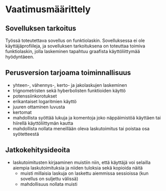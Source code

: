 # Vaatimusmäärittely

## Sovelluksen tarkoitus

Työssä toteutettava sovellus on funktiolaskin. Sovelluksessa ei ole käyttäjäprofiileja, ja sovelluksen tarkoituksena on toteuttaa toimiva funktiolaskin, jolla laskeminen tapahtuu graafista käyttöliittymää hyödyntäeen.

## Perusversion tarjoama toiminnallisuus

- yhteen-, vähennys-, kerto- ja jakolaskujen laskeminen
- trignometristen sekä hyberbolisten funktioiden käyttö
- potenssiinkorotukset
- erikantaiset logaritmien käyttö
- juuren ottaminen luvusta
- kertomat
- mahdollista syöttää lukuja ja komentoja joko näppäimistöä käyttäen tai hiirellä käyttöliittymän kautta
- mahdollista nollata meneillään oleva laskutoimitus tai poistaa osa syötetteestä

## Jatkokehitysideoita

- laskutoimitusten kirjaaminen muistiin niin, että käyttäjä voi selailla aiempia laskutoimituksia ja niiden tuloksia sekä kopioida näitä
  - muisti millaisia laskuja on laskettu aiemmissa sessioissa (kun sovellus on suljettu välissä)
  - mahdollisuus nollata muisti
